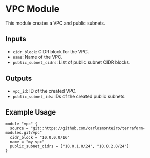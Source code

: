# VPC Module

This module creates a VPC and public subnets.

## Inputs

- `cidr_block`: CIDR block for the VPC.
- `name`: Name of the VPC.
- `public_subnet_cidrs`: List of public subnet CIDR blocks.

## Outputs

- `vpc_id`: ID of the created VPC.
- `public_subnet_ids`: IDs of the created public subnets.

## Example Usage

```hcl
module "vpc" {
  source = "git::https://github.com/carlosmonteiro/terraform-modules.git/vpc"
  cidr_block = "10.0.0.0/16"
  name = "my-vpc"
  public_subnet_cidrs = ["10.0.1.0/24", "10.0.2.0/24"]
}